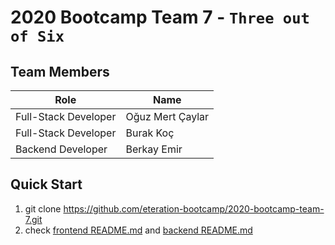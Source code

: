 # 2020 Bootcamp Team 7 - `Three out of Six`

## Team Members

| Role               | Name      |
|--------------------|-----------|
| Full-Stack Developer | Oğuz Mert Çaylar  |
| Full-Stack Developer  | Burak Koç  |
| Backend Developer | Berkay Emir  |

## Quick Start 

1. git clone https://github.com/eteration-bootcamp/2020-bootcamp-team-7.git
2. check [frontend README.md](../master/frontend-react-boilerplate/README.md) and [backend README.md](../master/backend-spring-boot/README.md)

